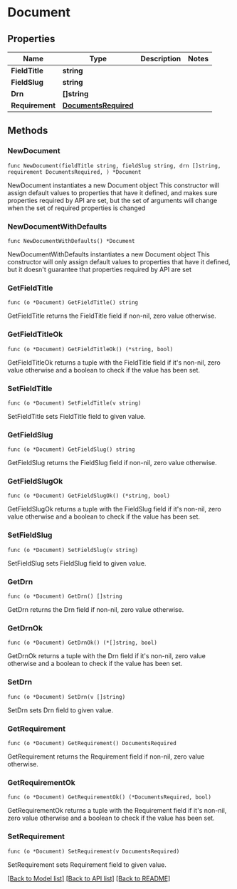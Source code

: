 # Document

## Properties

Name | Type | Description | Notes
------------ | ------------- | ------------- | -------------
**FieldTitle** | **string** |  | 
**FieldSlug** | **string** |  | 
**Drn** | **[]string** |  | 
**Requirement** | [**DocumentsRequired**](DocumentsRequired.md) |  | 

## Methods

### NewDocument

`func NewDocument(fieldTitle string, fieldSlug string, drn []string, requirement DocumentsRequired, ) *Document`

NewDocument instantiates a new Document object
This constructor will assign default values to properties that have it defined,
and makes sure properties required by API are set, but the set of arguments
will change when the set of required properties is changed

### NewDocumentWithDefaults

`func NewDocumentWithDefaults() *Document`

NewDocumentWithDefaults instantiates a new Document object
This constructor will only assign default values to properties that have it defined,
but it doesn't guarantee that properties required by API are set

### GetFieldTitle

`func (o *Document) GetFieldTitle() string`

GetFieldTitle returns the FieldTitle field if non-nil, zero value otherwise.

### GetFieldTitleOk

`func (o *Document) GetFieldTitleOk() (*string, bool)`

GetFieldTitleOk returns a tuple with the FieldTitle field if it's non-nil, zero value otherwise
and a boolean to check if the value has been set.

### SetFieldTitle

`func (o *Document) SetFieldTitle(v string)`

SetFieldTitle sets FieldTitle field to given value.


### GetFieldSlug

`func (o *Document) GetFieldSlug() string`

GetFieldSlug returns the FieldSlug field if non-nil, zero value otherwise.

### GetFieldSlugOk

`func (o *Document) GetFieldSlugOk() (*string, bool)`

GetFieldSlugOk returns a tuple with the FieldSlug field if it's non-nil, zero value otherwise
and a boolean to check if the value has been set.

### SetFieldSlug

`func (o *Document) SetFieldSlug(v string)`

SetFieldSlug sets FieldSlug field to given value.


### GetDrn

`func (o *Document) GetDrn() []string`

GetDrn returns the Drn field if non-nil, zero value otherwise.

### GetDrnOk

`func (o *Document) GetDrnOk() (*[]string, bool)`

GetDrnOk returns a tuple with the Drn field if it's non-nil, zero value otherwise
and a boolean to check if the value has been set.

### SetDrn

`func (o *Document) SetDrn(v []string)`

SetDrn sets Drn field to given value.


### GetRequirement

`func (o *Document) GetRequirement() DocumentsRequired`

GetRequirement returns the Requirement field if non-nil, zero value otherwise.

### GetRequirementOk

`func (o *Document) GetRequirementOk() (*DocumentsRequired, bool)`

GetRequirementOk returns a tuple with the Requirement field if it's non-nil, zero value otherwise
and a boolean to check if the value has been set.

### SetRequirement

`func (o *Document) SetRequirement(v DocumentsRequired)`

SetRequirement sets Requirement field to given value.



[[Back to Model list]](../README.md#documentation-for-models) [[Back to API list]](../README.md#documentation-for-api-endpoints) [[Back to README]](../README.md)


